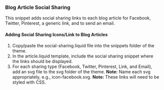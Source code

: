 ### Blog Article Social Sharing
This snippet adds social sharing links to each blog article for Facebook, Twitter, Pinterest, a generic link, and to send an email.


#### Adding Social Sharing Icons/Link to Blog Articles
1. Copy/paste the social-sharing.liquid file into the snippets folder of the theme.
2. In the article.liquid template, include the social sharing snippet where the links should be displayed.
3. For each sharing type (Facebook, Twitter, Pinterest, Link, and Email), add an svg file to the svg folder of the theme.
 __Note:__ Name each svg appropriately, e.g., icon-facebook.svg.
 __Note:__ These links will need to be styled with CSS.

